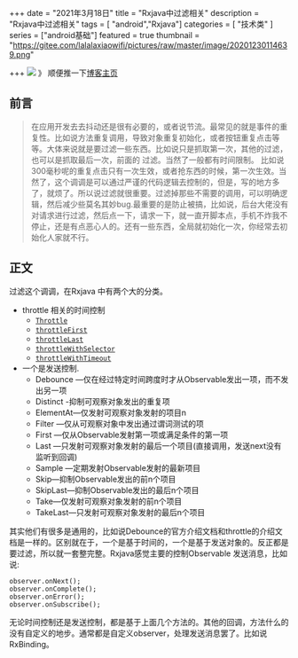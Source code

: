 +++ date = "2021年3月18日"
title = "Rxjava中过滤相关"
description = "Rxjava中过滤相关"
tags = [ "android","Rxjava"]
categories = [
"技术类"
]
series = ["android基础"]
featured = true thumbnail = "https://gitee.com/lalalaxiaowifi/pictures/raw/master/image/20201230114639.png"

+++
![](https://gitee.com/lalalaxiaowifi/pictures/raw/master/image/%E6%97%A5%E5%B8%B8%E6%90%AC%E7%A0%96%E5%A4%B4.png)
》 顺便推一下[博客主页](http://lalalaxiaowifi.gitee.io/pictures/)

## 前言

> 在应用开发去去抖动还是很有必要的，或者说节流。最常见的就是事件的重复性。比如说方法重复调用，导致对象重复初始化，或者按钮重复点击等等。大体来说就是要过滤一些东西。比如说只是抓取第一次，其他的过滤，也可以是抓取最后一次，前面的 过滤。当然了一般都有时间限制。
> 比如说 300毫秒呢的重复点击只有一次生效，或者抢东西的时候，第一次生效。当然了，这个调调是可以通过严谨的代码逻辑去控制的，但是，写的地方多了，就烦了。所以说过滤就很重要。过滤掉那些不需要的调用，可以明确逻辑，然后减少些莫名其妙bug.最重要的是防止被搞，比如说，后台大佬没有对请求进行过滤，然后点一下，请求一下，就一直开脚本点，手机不炸我不停止，还是有点恶心人的。还有一些东西，全局就初始化一次，你经常去初始化人家就不行。

## 正文

过滤这个调调，在Rxjava 中有两个大的分类。

* throttle 相关的时间控制
    * [`Throttle`](http://reactivex.io/documentation/operators/debounce.html)
    * [`throttleFirst`](http://reactivex.io/documentation/operators/sample.html)
    * [`throttleLast`](http://reactivex.io/documentation/operators/sample.html)
    * [`throttleWithSelector`](http://reactivex.io/documentation/operators/debounce.html)
    * [`throttleWithTimeout`](http://reactivex.io/documentation/operators/debounce.html)
* 一个是发送控制.
    * Debounce —仅在经过特定时间跨度时才从Observable发出一项，而不发出另一项
    * Distinct -抑制可观察对象发出的重复项
    * ElementAt—仅发射可观察对象发射的项目n
    * Filter —仅从可观察对象中发出通过谓词测试的项
    * First —仅从Observable发射第一项或满足条件的第一项
    * Last —只发射可观察对象发射的最后一个项目(直接调用，发送next没有监听到回调)
    * Sample —定期发射Observable发射的最新项目
    * Skip—抑制Observable发出的前n个项目
    * SkipLast—抑制Observable发出的最后n个项目
    * Take—仅发射可观察对象发射的前n个项目
    * TakeLast—只发射可观察对象发射的最后n个项目

其实他们有很多是通用的，比如说Debounce的官方介绍文档和throttle的介绍文档是一样的。区别就在于，一个是基于时间的，一个是基于发送对象的。反正都是要过滤，所以就一套整完整。Rxjava感觉主要的控制Observable
发送消息，比如说:

```
observer.onNext();
observer.onComplete();
observer.onError();
observer.onSubscribe();
```

无论时间控制还是发送控制，都是基于上面几个方法的。其他的回调，方法什么的没有自定义的地步。通常都是自定义observer，处理发送消息罢了。比如说RxBinding。



